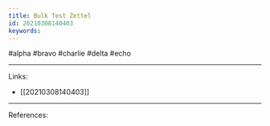 ```yaml
---
title: Bulk Test Zettel
id: 20210308140403
keywords:
---
```

#alpha #bravo #charlie #delta #echo

---
Links:

- [[20210308140403]]

---
References:
